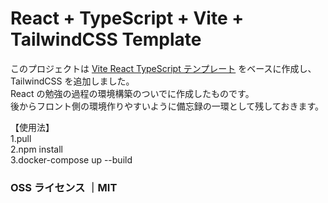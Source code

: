 # React + TypeScript + Vite + TailwindCSS Template

このプロジェクトは [Vite React TypeScript テンプレート](https://github.com/vitejs/vite/tree/main/packages/create-vite/template-react-ts) をベースに作成し、TailwindCSS を追加しました。  
React の勉強の過程の環境構築のついでに作成したものです。  
後からフロント側の環境作りやすいように備忘録の一環として残しておきます。  

【使用法】  
1.pull  
2.npm install  
3.docker-compose up --build


### OSS ライセンス ｜MIT
